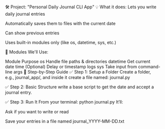 🛠 Project: "Personal Daily Journal CLI App"
💡 What it does:
Lets you write daily journal entries

Automatically saves them to files with the current date

Can show previous entries

Uses built-in modules only (like os, datetime, sys, etc.)

🔧 Modules We'll Use:

Module	Purpose
os	Handle file paths & directories
datetime	Get current date
time	(Optional) Delay or timestamp logs
sys	Take input from command-line args
🚀 Step-by-Step Guide
✅ Step 1: Setup a Folder
Create a folder, e.g., journal_app/, and inside it create a file named:
journal.py

✅ Step 2: Basic Structure
write a base script to get the date and accept a journal entry.

✅ Step 3: Run It
From your terminal:
python journal.py
It’ll:

Ask if you want to write or read

Save your entries in a file named journal_YYYY-MM-DD.txt


